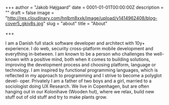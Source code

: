 +++
author = "Jakob Højgaard"
date = 0001-01-01T00:00:00Z
description = ""
draft = false
image = "http://res.cloudinary.com/hnlbm8xxk/image/upload/v1414962408/blog-cover5_gkiv8s.jpg"
slug = "about"
title = "About"

+++

I am a Danish full stack software developer and architect with 10y+ experience. I do web, security cross-platform mobile development and everything in-between. I am known to be a person who challenges the well-known with a positive mind, both when it comes to building solutions, improving the development process and choosing platform, language or technology. I am inspired by functional programming languages, which is reflected in my approach to programming and I strive to become a polyglot devel- oper. Privately I am a father of two boys and a girl, married to a sociologist doing UX Research. We live in Copenhagen, but are often hanging out in our Kolonihave (Wooden hut), where we relax, build new stuff out of old stuff and try to make plants grow.